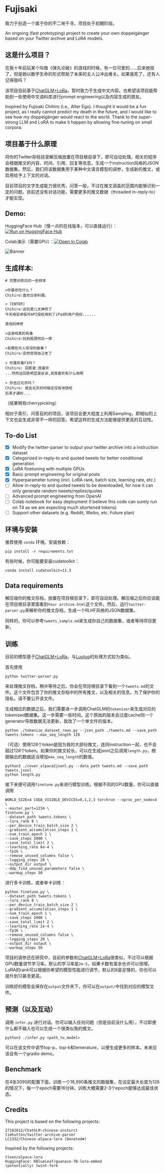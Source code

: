 # Fujisaki

致力于创造一个属于你的不二咲千寻。项目处于初期阶段。

An ongoing (fast prototyping) project to create your own doppelgänger based on your Twitter archive and LoRA models.

## 这是什么项目？

在我十年前玩某个叫做《弹丸论破》的游戏的时候，有一位可爱的……后来她挂了，但是她以数字生命的形式帮助了未来的主人公冲出难关。如果我死了，还有人记得我吗？

该项目目前基于[ChatGLM+LoRa](https://github.com/mymusise/ChatGLM-Tuning/)，暂时致力于生成中文内容。也希望该项目能帮助到一些使用中文语料库进行prompt engineering以及内容生成的朋友。

Inspired by Fujisaki Chihiro (i.e., Alter Ego). I thought it would be a fun project, as I really cannot predict my death in the future, and I would like to see how my doppelgänger would react to the world. Thank to the super-strong LLM and LoRA to make it happen by allowing fine-tuning on small corpora.

## 项目基于什么原理

将你的Twitter存档目录解压缩放置在项目根目录下，即可自动处理。相关的程序会根据推文的内容、时间、引用、回复等信息，生成一个instruction风格的JSON数据集。然后，我们将该数据集用于某种中文语言模型的调参，生成新的推文，或启用给予上下文的对话。

目前项目的文字生成能力很优秀，问答一般，不过在推文涵盖的范围内能够识别一定的问题。目前还没有对话功能，需要更多的推文数据（threaded in-reply-to）才能实现。

## Demo:

HuggingFace Hub（慢一点的在线版本，可以直接运行）：[![Run on HuggingFace Hub](https://img.shields.io/badge/Run%20on-Hugging%20Face%20Hub-blue?logo=huggingface)](https://huggingface.co/spaces/ljsabc/Fujisaki)

Colab演示（需要GPU）：[![Open In Colab](https://colab.research.google.com/assets/colab-badge.svg)](https://colab.research.google.com/github/ljsabc/Fujisaki/blob/main/Fujisaki.ipynb)


![Banner](github_assets/banner.png)

## 生成样本:

    # 完整训练后的一些样本

    >你喜欢吃什么？
    Chihiro:喜欢日本料理。

    > [ENTER]
    Chihiro:这玩意儿太神奇了
    今天用安卓版开API授权用到了iPad的用户授权......

    真他妈神奇

    >这游戏真的有毒
    Chihiro:玩到瓶颈然后一停

    >有哪些令人惊讶的故事？
    Chihiro:突然觉得自己老了 

    > 你喜欢看F1吗？
    Chihiro: 回答是:我喜欢
    ...然而这回答明显是反讽,说我喜欢有什么用啊

    > 你去过北京吗？
    Chihiro: 我去北京的时候还没有地铁呢
    后来才通的...

   （结果稍有cherrypicking）
 

相对于索引、问答目的的项目，该项目会更大程度上利用Sampling，即相似的上下文也会生成非常不一样的回答。希望这样的生成方法能够提供更高的互动性。

## To-do List

- [x] Modify the twitter-parser to output your twitter archive into a instruction dataset
- [x] Categorized in-reply-to and quoted tweets for better conditional generation
- [x] LoRA finetuning with multiple GPUs
- [x] Basic prompt engineering for original posts
- [x] Hyperparameter tuning (incl. LoRA rank, batch size, learning rate, etc.)
- [ ] Allow in-reply-to and quoted tweets to be downloaded, for now it can only generate random tweets/replies/quotes
- [ ] Advanced prompt engineering from OpenAI
- [ ] Colab notebook for easy deployment (I believe this code can surely run on T4 as we are expecting much shortened tokens)
- [ ] Support other datasets (e.g. Reddit, Weibo, etc. Future plan)

## 环境与安装

推荐使用 `conda` 环境。安装依赖：

```pip install -r requirements.txt```

有些时候，你可能要安装cudatoolkit：

```conda install cudatoolkit=11.3```

## Data requirements

解压缩你的推文存档，放置在项目根目录下，即可自动处理。解压缩之后你应该能在项目根目录里面看到`Your archive.html`这个文件。然后，运行`twitter-parser.py`来解析你的推文存档，生成一个RLHF风格的JSON数据集。

同样的，你可以参考`tweets_sample.md`来生成你自己的数据集，或者等待项目更新。

## 训练

目前的模型基于[ChatGLM+LoRa](https://github.com/mymusise/ChatGLM-Tuning/)，与[Luotuo](https://github.com/LC1332/Chinese-alpaca-lora)的处理方式较为类似。

首先使用

    python twitter-parser.py

来处理推文存档，稍许等待之后，你会在项目根目录下看到一个`tweets.md`的文件。这个文件包含了你的推文存档中的所有推文，以及相关的信息。为了保护你的隐私，请不要公开该文件。

生成相应的数据之后，我们需要进一步调用ChatGLM的`tokenizer`来生成对应的tokenized数据集。这一步需要一些时间。这个原始的版本会过度cache同一个generator导致数据无法更新，我改了一个单文件的版本。

    python ./tokenize_dataset_rows.py --json_path ./tweets.md --save_path tweets.tokens --max_seq_length 128

（可选）使用128个token是因为我的大部份推文，连同instruction一起，也不会超过128个token。如果你的推文较长，可以在生成jsonl之后调用`length.py`，根据输出的数据适当增加`max_seq_length`的数值。

    python3 ./cover_alpaca2jsonl.py --data_path tweets.md --save_path tweets.jsonl
    python length.py


接下来便可调用`finetune.py`来进行模型训练。根据不同的GPU数量，你可以直接调用

    WORLD_SIZE=4 CUDA_VISIBLE_DEVICES=0,1,2,3 torchrun --nproc_per_node=4 \
    --master_port=1234 \
    finetune.py \
    --dataset_path tweets.tokens \
    --lora_rank 8 \
    --per_device_train_batch_size 2 \
    --gradient_accumulation_steps 1 \
    --num_train_epoch 1 \
    --save_steps 2000 \
    --save_total_limit 2 \
    --learning_rate 6e-4 \
    --fp16 \
    --remove_unused_columns false \
    --logging_steps 20 \
    --output_dir output \
    --ddp_find_unused_parameters false \
    --warmup_steps 50

进行多卡训练，或者单卡训练：

    python finetune.py \
    --dataset_path tweets.tokens \
    --lora_rank 8 \
    --per_device_train_batch_size 2 \
    --gradient_accumulation_steps 1 \
    --num_train_epoch 1 \
    --save_steps 2000 \
    --save_total_limit 2 \
    --learning_rate 2e-4 \
    --fp16 \
    --remove_unused_columns false \
    --logging_steps 20 \
    --output_dir output \
    --warmup_steps 50 

项目的调参还在研究中，目前的参数和[ChatGLM+LoRa](https://github.com/mymusise/ChatGLM-Tuning/)很类似，不过可以根据GPU数量调节学习率。默认的学习率是`2e-5`，如果卡数有富余也许可以倍增。LoRA的rank可以根据你希望的模型性能进行调节，默认的8是足够的，你也可以提升到12甚至更高。

训练好的模型会保存在`output`文件夹下，你可以在`output/`中找到对应的模型文件。

## 预测（以及互动）

调用 `infer.py` 进行对话。你可以输入任何问题（但是目前没什么用），不过即便什么都不输入也可以生成一个很类似我的推文。

```python3 ./infer.py <path_to_model>```

可以在该文件中调节top-p，top-k和temerature，以便生成更多的样本。未来应该会有一个gradio demo。

## Benchmark

在4张3090的配置下面，训练一个16,990条推文的数据集，在设定最大长度为128的情况下，每一个epoch需要16分钟。训练大概需要2-3个epoch能够达成最佳状态。

## Credits

This project is based on the following projects:

    27182812/ChatGLM-chinese-insturct
    timhutton/twitter-archive-parser
    LC1332/Chinese-alpaca-lora (Donated❤️)

Inspired by the following projects:

    tloen/alpaca-lora
    HuggingFace: KBlueLeaf/guanaco-7B-lora-embed
    (potentially) twint-fork